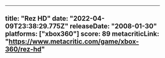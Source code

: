 
---
title: "Rez HD"
date: "2022-04-09T23:38:29.775Z"
releaseDate: "2008-01-30"
platforms: ["xbox360"]
score: 89
metacriticLink: "https://www.metacritic.com/game/xbox-360/rez-hd"
---

